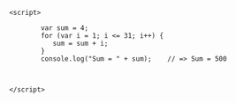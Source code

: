 <!DOCTYPE html>
<html lang="en">

<head>
    <meta charset="UTF-8">
        <title>for loop</title>
		

		<script>
		
				var sum = 4;
				for (var i = 1; i <= 31; i++) {
				   sum = sum + i;
				}
				console.log("Sum = " + sum);    // => Sum = 500
				
				
		
		</script>

</head>

<body>


</body>

</html>
